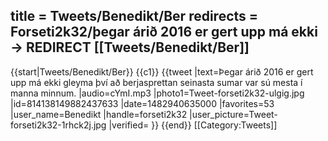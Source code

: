 title = Tweets/Benedikt/Ber
redirects = Forseti2k32/þegar árið 2016 er gert upp má ekki -> REDIRECT [[Tweets/Benedikt/Ber]]
---

{{start|Tweets/Benedikt/Ber}}
{{c1}}
{{tweet
|text=Þegar árið 2016 er gert upp má ekki gleyma því að berjasprettan seinasta sumar var sú mesta í manna minnum.
|audio=cYmI.mp3
|photo1=Tweet-forseti2k32-ulgig.jpg
|id=814138149882437633
|date=1482940635000
|favorites=53
|user_name=Benedikt
|handle=forseti2k32
|user_picture=Tweet-forseti2k32-1rhck2j.jpg
|verified=
}}
{{end}}<noinclude>
[[Category:Tweets]]
</noinclude>